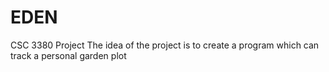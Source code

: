 # EDEN
CSC 3380 Project
The idea of the project is to create a program which can track a personal garden plot
